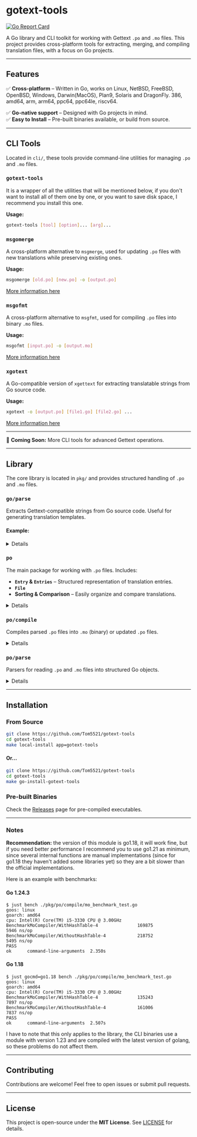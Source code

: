 # gotext-tools

[![Go Report Card](https://goreportcard.com/badge/github.com/Tom5521/xgotext)](https://goreportcard.com/report/github.com/Tom5521/xgotext)

A Go library and CLI toolkit for working with Gettext `.po` and `.mo` files. This project provides cross-platform tools for extracting, merging, and compiling translation files, with a focus on Go projects.

---

## Features

✅ **Cross-platform** – Written in Go, works on Linux, NetBSD, FreeBSD, OpenBSD, Windows, Darwin(MacOS), Plan9, Solaris and DragonFly. 386, amd64, arm, arm64, ppc64, ppc64le, riscv64.

✅ **Go-native support** – Designed with Go projects in mind.  
✅ **Easy to Install** – Pre-built binaries available, or build from source.

---

## CLI Tools

Located in `cli/`, these tools provide command-line utilities for managing `.po` and `.mo` files.

### `gotext-tools`

It is a wrapper of all the utilities that will be mentioned below, if you don't want to install all of them one by one, or you want to save disk space, I recommend you install this one.

**Usage:**

```sh
gotext-tools [tool] [option]... [arg]...
```

### `msgomerge`

A cross-platform alternative to `msgmerge`, used for updating `.po` files with new translations while preserving existing ones.

**Usage:**

```sh
msgomerge [old.po] [new.po] -o [output.po]
```

[More information here](/cli/msgomerge/README.md)

### `msgofmt`

A cross-platform alternative to `msgfmt`, used for compiling `.po` files into binary `.mo` files.

**Usage:**

```sh
msgofmt [input.po] -o [output.mo]
```

[More information here](/cli/msgofmt/README.md)

### `xgotext`

A Go-compatible version of `xgettext` for extracting translatable strings from Go source code.

**Usage:**

```sh
xgotext -o [output.po] [file1.go] [file2.go] ...
```

[More information here](/cli/xgotext/README.md)

---

📌 **Coming Soon:** More CLI tools for advanced Gettext operations.

---

## Library

The core library is located in `pkg/` and provides structured handling of `.po` and `.mo` files.

### `go/parse`

Extracts Gettext-compatible strings from Go source code. Useful for generating translation templates.

#### Example:

<details>

```go
package main

import (
  goparse"github.com/Tom5521/gotext-tools/v2/pkg/go/parse"
  "fmt"
)

func main(){
  myGolangFile := `package main

  import "fmt" // Import strings are ignored!

  func MyFunc(){
    a := 10
    "My anonymous string"

    switch "a"{
      case "b":
      case "c":
    }
  }`

  file,err := goparse.FromString(myGolangFile,"my-file.go")
  if err != nil{
    panic(err)
  }

  fmt.Println(file.Entries)
}
```

</details>

### `po`

The main package for working with `.po` files. Includes:

- **`Entry` & `Entries`** – Structured representation of translation entries.
- **`File`**
- **Sorting & Comparison** – Easily organize and compare translations.

<details>

```go
package main

import (
  "os"
  "github.com/Tom5521/gotext-tools/v2/pkg/po"
  "github.com/Tom5521/gotext-tools/v2/pkg/po/compiler"
  "github.com/Tom5521/gotext-tools/v2/pkg/po/parse"
)


func main(){
  def,_ := parse.Mo("es.mo")
  ref,_ := parse.Po("en.pot")
  if def.Equal(ref){
    return
  }

  merged := po.Merge(def.Entries,ref.Entries)
  merged = merged.CleanFuzzy().CleanDuplicates()
  compiler.PoToWriter(merged,os.Stdout)
}

```

</details>

### `po/compile`

Compiles parsed `.po` files into `.mo` (binary) or updated `.po` files.

<details>

```go
package main

import (
  "os"
  "github.com/Tom5521/gotext-tools/v2/pkg/po"
  "github.com/Tom5521/gotext-tools/v2/pkg/po/compile"
)

func main(){
  myFile := &po.File{
    Name: "My File!",
    Entries: po.Entries{
      {
        ID: "Hello World!",
        Str: "Hola Mundo!",
      },
      {
        ID: "Bye World!",
        Str: "Adios Mundo!",
      },
    },
  }

  compile.PoToWriter(myFile,os.Stdout)
}
```

</details>

### `po/parse`

Parsers for reading `.po` and `.mo` files into structured Go objects.

<details>

```go
package main

import (
  "github.com/Tom5521/gotext-tools/v2/pkg/po/parse"
)

func main(){
  myPoFile := `msgid "hello"
msgstr "hola"

#, fuzzy
msgid "world"
msgstr "mundo"`

  myFile,_ := parse.PoFromString(myPoFile,"my_po_file.po")
}
```

</details>

---

## Installation

### From Source

```sh
git clone https://github.com/Tom5521/gotext-tools
cd gotext-tools
make local-install app=gotext-tools
```

#### Or...

```sh
git clone https://github.com/Tom5521/gotext-tools
cd gotext-tools
make go-install-gotext-tools
```

### Pre-built Binaries

Check the [Releases](https://github.com/Tom5521/gotext-tools/releases) page for pre-compiled executables.

---

### Notes

**Recommendation:** the version of this module is go1.18, it will work fine, but if you need better performance I recommend you to use go1.21 as minimum, since several internal functions are manual implementations (since for go1.18 they haven't added some libraries yet) so they are a bit slower than the official implementations.

Here is an example with benchmarks:

#### Go 1.24.3

```
$ just bench ./pkg/po/compile/mo_benchmark_test.go
goos: linux
goarch: amd64
cpu: Intel(R) Core(TM) i5-3330 CPU @ 3.00GHz
BenchmarkMoCompiler/WithHashTable-4               169875              5946 ns/op
BenchmarkMoCompiler/WithoutHashTable-4            218752              5495 ns/op
PASS
ok      command-line-arguments  2.350s
```

#### Go 1.18

```
$ just gocmd=go1.18 bench ./pkg/po/compile/mo_benchmark_test.go
goos: linux
goarch: amd64
cpu: Intel(R) Core(TM) i5-3330 CPU @ 3.00GHz
BenchmarkMoCompiler/WithHashTable-4               135243              7897 ns/op
BenchmarkMoCompiler/WithoutHashTable-4            161006              7837 ns/op
PASS
ok      command-line-arguments  2.507s
```

I have to note that this only applies to the library,
the CLI binaries use a module with version 1.23 and are
compiled with the latest version of golang, so these problems do not affect them.

---

## Contributing

Contributions are welcome! Feel free to open issues or submit pull requests.

---

## License

This project is open-source under the **MIT License**. See [LICENSE](https://github.com/Tom5521/gotext-tools/blob/main/LICENSE) for details.
